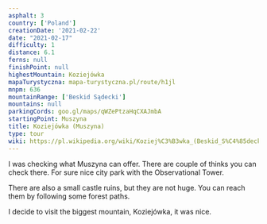 ```yaml
---
asphalt: 3
country: ['Poland']
creationDate: '2021-02-22'
date: "2021-02-17"
difficulty: 1
distance: 6.1
ferns: null
finishPoint: null
highestMountain: Koziejówka
mapaTurystyczna: mapa-turystyczna.pl/route/h1jl
mnpm: 636
mountainRange: ['Beskid Sądecki']
mountains: null
parkingCords: goo.gl/maps/qWZePtzaHqCXAJmbA
startingPoint: Muszyna
title: Koziejówka (Muszyna)
type: tour
wiki: https://pl.wikipedia.org/wiki/Koziej%C3%B3wka_(Beskid_S%C4%85decki)
---
```


I was checking what Muszyna can offer. There are couple of thinks you can check there. For sure nice city park with the Observational Tower.

There are also a small castle ruins, but they are not huge. You can reach them by following some forest paths.

I decide to visit the biggest mountain, Koziejówka, it was nice.
